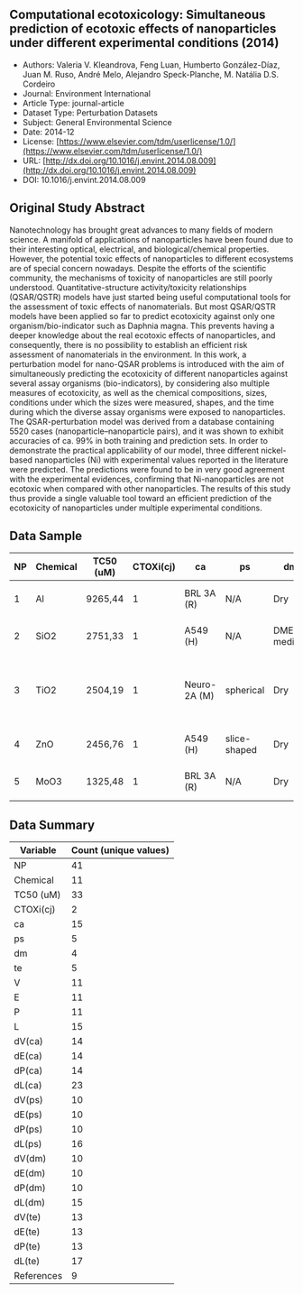 <script type='text/javascript' src='https://d1bxh8uas1mnw7.cloudfront.net/assets/embed.js'></script>

<div style="float: right; width: 200px" class='altmetric-embed' data-badge-type='donut' data-condensed='true' data-badge-details='right' data-doi="10.1016/j.envint.2014.08.009"></div>

## Computational ecotoxicology: Simultaneous prediction of ecotoxic effects of nanoparticles under different experimental conditions (2014)
<script type="application/ld+json">
	{	
		"@context": {
			"bs": "https://bioschemas.org/",
			"schema": "https://schema.org/",
			"citation": "schema:citation",
			"name": "schema:name",
			"url": "schema:url",
			"variableMeasured": "schema:variableMeasured"
		},
		"variableMeasured": [
			{
				"@type": "schema:PropertyValue",
				"name": "MI-R1.3-ABSTRACT-BASIC-CHEMICAL_COMPOSITION"
			},
			{
				"@type": "schema:PropertyValue",
				"name": "MI-R1.3-ABSTRACT-TOX-ORGANISM_OR_SPECIES"
			},
			{
				"@type": "schema:PropertyValue",
				"name": "MI-R1.3-ABSTRACT-PHYSCHEM-SHAPE"
			},
			{
				"@type": "schema:PropertyValue",
				"name": "MI-R1.3-ABSTRACT-PHYSCHEM-SIZE"
			},
			{
				"@type": "schema:PropertyValue",
				"name": "MI-R1.3-ABSTRACT-TOX-EXPOSURE_TIME"
			}
		],
		"@type": "schema:Dataset",
		"name": "Computational ecotoxicology: Simultaneous prediction of ecotoxic effects of nanoparticles under different experimental conditions",
		"url": "http://dx.doi.org/10.1016/j.envint.2014.08.009",
		"citation": "https://doi.org/10.1016/j.envint.2014.08.009",
		"@id": "10.1016/j.envint.2014.08.009",
		"http://purl.org/dc/terms/conformsTo": { "@type": "schema:CreativeWork", "@id": "https://bioschemas.org/profiles/Dataset/1.0-RELEASE" },
		"schema:license": "https://www.elsevier.com/tdm/userlicense/1.0/",
		"schema:creator": [
		  {
			"@type": "schema:Organization",
			"name": "RiskGONE"
		  }
		],
		"schema:datePublished": "2014-12"
	}
</script>

* Authors: Valeria V. Kleandrova, Feng Luan, Humberto González-Díaz, Juan M. Ruso, André Melo, Alejandro Speck-Planche, M. Natália D.S. Cordeiro
* Journal: Environment International
* Article Type: journal-article
* Dataset Type: Perturbation Datasets
* Subject: General Environmental Science
* Date: 2014-12
* License: [https://www.elsevier.com/tdm/userlicense/1.0/](https://www.elsevier.com/tdm/userlicense/1.0/)
* URL: [http://dx.doi.org/10.1016/j.envint.2014.08.009](http://dx.doi.org/10.1016/j.envint.2014.08.009)
* DOI: 10.1016/j.envint.2014.08.009



## Original Study Abstract

Nanotechnology has brought great advances to many fields of modern science. A manifold of applications of nanoparticles have been found due to their interesting optical, electrical, and biological/chemical properties. However, the potential toxic effects of nanoparticles to different ecosystems are of special concern nowadays. Despite the efforts of the scientific community, the mechanisms of toxicity of nanoparticles are still poorly understood. Quantitative-structure activity/toxicity relationships (QSAR/QSTR) models have just started being useful computational tools for the assessment of toxic effects of nanomaterials. But most QSAR/QSTR models have been applied so far to predict ecotoxicity against only one organism/bio-indicator such as Daphnia magna. This prevents having a deeper knowledge about the real ecotoxic effects of nanoparticles, and consequently, there is no possibility to establish an efficient risk assessment of nanomaterials in the environment. In this work, a perturbation model for nano-QSAR problems is introduced with the aim of simultaneously predicting the ecotoxicity of different nanoparticles against several assay organisms (bio-indicators), by considering also multiple measures of ecotoxicity, as well as the chemical compositions, sizes, conditions under which the sizes were measured, shapes, and the time during which the diverse assay organisms were exposed to nanoparticles. The QSAR-perturbation model was derived from a database containing 5520 cases (nanoparticle–nanoparticle pairs), and it was shown to exhibit accuracies of ca. 99% in both training and prediction sets. In order to demonstrate the practical applicability of our model, three different nickel-based nanoparticles (Ni) with experimental values reported in the literature were predicted. The predictions were found to be in very good agreement with the experimental evidences, confirming that Ni-nanoparticles are not ecotoxic when compared with other nanoparticles. The results of this study thus provide a single valuable tool toward an efficient prediction of the ecotoxicity of nanoparticles under multiple experimental conditions.


## Data Sample

|NP |Chemical|TC50 (uM)|CTOXi(cj)|ca          |ps          |dm         |te |V     |E    |P    |L  |dV(ca)|dE(ca)|dP(ca)|dL(ca)|dV(ps)|dE(ps)|dP(ps)|dL(ps) |dV(dm)|dE(dm)|dP(dm)|dL(dm) |dV(te)|dE(te)|dP(te)|dL(te) |References                                                                |
|---|--------|---------|---------|------------|------------|-----------|---|------|-----|-----|---|------|------|------|------|------|------|------|-------|------|------|------|-------|------|------|------|-------|--------------------------------------------------------------------------|
|1  |Al      |9265,44  |1        |BRL 3A (R)  |N/A         |Dry        |24 |9,98  |1,61 |8,3  |103|-1,249|-0,931|3,25  |50,5  |-2,165|-1,096|4,416 |47,171 |-0,256|-0,739|2,774 |40,909 |-0,848|-0,941|3,778 |55,347 |Toxicol In Vitro 2005 19(7) 975-983                                       |
|2  |SiO2    |2751,33  |1        |A549 (H)    |N/A         |DMEM medium|24 |13,367|2,927|2,329|104|1,088 |0,113 |-0,743|61    |1,222 |0,22  |-1,555|48,171 |0     |0     |0     |43,733 |2,539 |0,375 |-2,194|56,347 |Nanotoxicology 2010 4(4) 382-395                                          |
|3  |TiO2    |2504,19  |1        |Neuro-2A (M)|spherical   |Dry        |48 |12,88 |2,807|5,395|40 |0     |0     |0     |0     |3,535 |0,648 |-1,279|-33,75 |2,644 |0,457 |-0,131|-22,091|0     |0     |0     |0      |J Environ Sci Health A Tox Hazard Subst Environ Eng. 2006 41(12) 2699-2711|
|4  |ZnO     |2456,76  |1        |A549 (H)    |slice-shaped|Dry        |24 |11,6  |2,545|3,597|50 |-0,679|-0,268|0,525 |7     |0     |0     |0     |0      |1,364 |0,196 |-1,93 |-12,091|0,772 |-0,006|-0,926|2,347  |Nanotoxicology 2012 6(7) 746-756                                          |
|5  |MoO3    |1325,48  |1        |BRL 3A (R)  |N/A         |Dry        |24 |12,85 |2,995|3,795|30 |1,621 |0,454 |-1,256|-22,5 |0,705 |0,289 |-0,089|-25,829|2,614 |0,646 |-1,732|-32,091|2,022 |0,444 |-0,728|-17,653|Toxicol In Vitro 2005 19(7) 975-983                                       |


## Data Summary

| **Variable**                    | **Count (unique values)** |
| ------------------------------- | ------------------------- |
|NP |41 |
|Chemical|11 |
|TC50 (uM)|33 |
|CTOXi(cj)|2  |
|ca |15 |
|ps |5  |
|dm |4  |
|te |5  |
|V  |11 |
|E  |11 |
|P  |11 |
|L  |15 |
|dV(ca)|14 |
|dE(ca)|14 |
|dP(ca)|14 |
|dL(ca)|23 |
|dV(ps)|10 |
|dE(ps)|10 |
|dP(ps)|10 |
|dL(ps)|16 |
|dV(dm)|10 |
|dE(dm)|10 |
|dP(dm)|10 |
|dL(dm)|15 |
|dV(te)|13 |
|dE(te)|13 |
|dP(te)|13 |
|dL(te)|17 |
|References|9  |
